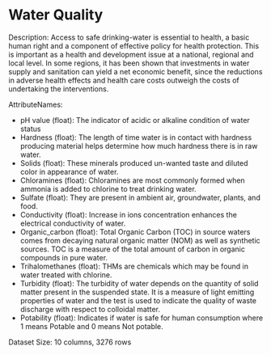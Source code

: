 # Water Quality

Description: Access to safe drinking-water is essential to health, a basic human right and a component of effective policy for health protection. This is important as a health and development issue at a national, regional and local level. In some regions, it has been shown that investments in water supply and sanitation can yield a net economic benefit, since the reductions in adverse health effects and health care costs outweigh the costs of undertaking the interventions.

AttributeNames:
- pH value (float): The indicator of acidic or alkaline condition of water status
- Hardness (float): The length of time water is in contact with hardness producing material helps determine how much hardness there is in raw water.
- Solids (float): These minerals produced un-wanted taste and diluted color in appearance of water.
- Chloramines (float): Chloramines are most commonly formed when ammonia is added to chlorine to treat drinking water.
- Sulfate (float): They are present in ambient air, groundwater, plants, and food.
- Conductivity (float): Increase in ions concentration enhances the electrical conductivity of water.
- Organic_carbon (float): Total Organic Carbon (TOC) in source waters comes from decaying natural organic matter (NOM) as well as synthetic sources. 
  TOC is a measure of the total amount of carbon in organic compounds in pure water.
- Trihalomethanes (float): THMs are chemicals which may be found in water treated with chlorine.
- Turbidity (float): The turbidity of water depends on the quantity of solid matter present in the suspended state. 
  It is a measure of light emitting properties of water and the test is used to indicate the quality of waste
  discharge with respect to colloidal matter. 
- Potability (float): Indicates if water is safe for human consumption where 1 means Potable and 0 means Not potable.

Dataset Size: 10 columns, 3276 rows

